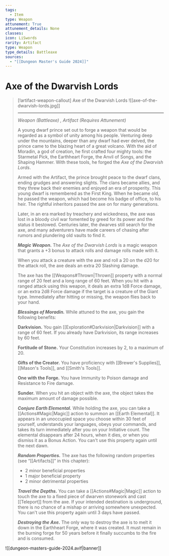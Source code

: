 ```yaml
---
tags:
  - Item
type: Weapon
attunement: True
attunement_details: None
classes:
icon: LiSwords
rarity: Artifact
type: Weapon
type_details: Battleaxe
sources: 
  - "[[Dungeon Master's Guide 2024]]"
---
```

# Axe of the Dwarvish Lords
>[!artifact-weapon-callout] Axe of the Dwarvish Lords
>![[axe-of-the-dwarvish-lords.jpg]]
>
> - - -
>_Weapon (Battleaxe) , Artifact (Requires Attunement)_
>
>A young dwarf prince set out to forge a weapon that would be regarded as a symbol of unity among his people. Venturing deep under the mountains, deeper than any dwarf had ever delved, the prince came to the blazing heart of a great volcano. With the aid of Moradin, a god of creation, he first crafted four mighty tools: the Starmetal Pick, the Earthheart Forge, the Anvil of Songs, and the Shaping Hammer. With these tools, he forged the _Axe of the Dwarvish Lords_.
>
>Armed with the Artifact, the prince brought peace to the dwarf clans, ending grudges and answering slights. The clans became allies, and they threw back their enemies and enjoyed an era of prosperity. This young dwarf is remembered as the First King. When he became old, he passed the weapon, which had become his badge of office, to his heir. The rightful inheritors passed the axe on for many generations.
>
>Later, in an era marked by treachery and wickedness, the axe was lost in a bloody civil war fomented by greed for its power and the status it bestowed. Centuries later, the dwarves still search for the axe, and many adventurers have made careers of chasing after rumors and plundering old vaults to find it.
>
>**_Magic Weapon._** The _Axe of the Dwarvish Lords_ is a magic weapon that grants a +3 bonus to attack rolls and damage rolls made with it.
>
>When you attack a creature with the axe and roll a 20 on the d20 for the attack roll, the axe deals an extra 20 Slashing damage.
>
>The axe has the [[Weapons#Thrown\|Thrown]] property with a normal range of 20 feet and a long range of 60 feet. When you hit with a ranged attack using this weapon, it deals an extra 1d8 Force damage, or an extra 2d8 Force damage if the target is a creature of the Giant type. Immediately after hitting or missing, the weapon flies back to your hand.
>
>**_Blessings of Moradin._** While attuned to the axe, you gain the following benefits:
>
>**Darkvision.** You gain [[Exploration#Darkvision\|Darkvision]] with a range of 60 feet. If you already have Darkvision, its range increases by 60 feet.
>
>**Fortitude of Stone.** Your Constitution increases by 2, to a maximum of 20.
>
>**Gifts of the Creator.** You have proficiency with [[Brewer's Supplies]], [[Mason's Tools]], and [[Smith's Tools]].
>
>**One with the Forge.** You have Immunity to Poison damage and Resistance to Fire damage.
>
>**Sunder.** When you hit an object with the axe, the object takes the maximum amount of damage possible.
>
>**_Conjure Earth Elemental._** While holding the axe, you can take a [[Actions#Magic\|Magic]] action to summon an [[Earth Elemental]]. It appears in an unoccupied space you choose within 30 feet of yourself, understands your languages, obeys your commands, and takes its turn immediately after you on your Initiative count. The elemental disappears after 24 hours, when it dies, or when you dismiss it as a Bonus Action. You can't use this property again until the next dawn.
>
>**_Random Properties._** The axe has the following random properties (see “[[Artifacts]]” in this chapter):
>
>- 2 minor beneficial properties
>- 1 major beneficial property
>- 2 minor detrimental properties
>
>**_Travel the Depths._** You can take a [[Actions#Magic\|Magic]] action to touch the axe to a fixed piece of dwarven stonework and cast [[Teleport]] from the axe. If your intended destination is underground, there is no chance of a mishap or arriving somewhere unexpected. You can't use this property again until 3 days have passed.
>
>**_Destroying the Axe._** The only way to destroy the axe is to melt it down in the Earthheart Forge, where it was created. It must remain in the burning forge for 50 years before it finally succumbs to the fire and is consumed.


![[dungeon-masters-guide-2024.avif|banner]]